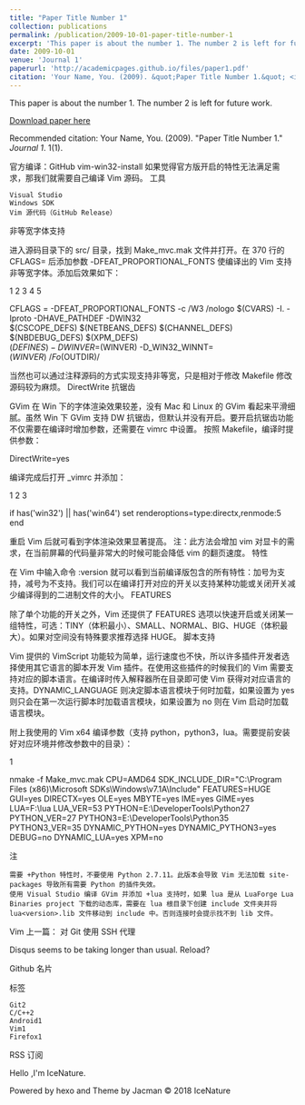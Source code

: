 ```yaml
---
title: "Paper Title Number 1"
collection: publications
permalink: /publication/2009-10-01-paper-title-number-1
excerpt: 'This paper is about the number 1. The number 2 is left for future work.'
date: 2009-10-01
venue: 'Journal 1'
paperurl: 'http://academicpages.github.io/files/paper1.pdf'
citation: 'Your Name, You. (2009). &quot;Paper Title Number 1.&quot; <i>Journal 1</i>. 1(1).'
---
```

This paper is about the number 1. The number 2 is left for future work.

[Download paper here](http://academicpages.github.io/files/paper1.pdf)

Recommended citation: Your Name, You. (2009). "Paper Title Number 1." <i>Journal 1</i>. 1(1).

官方编译：GitHub vim-win32-install 如果觉得官方版开启的特性无法满足需求，那我们就需要自己编译 Vim 源码。
工具

    Visual Studio
    Windows SDK
    Vim 源代码（GitHub Release）

非等宽字体支持

进入源码目录下的 src/ 目录，找到 Make_mvc.mak 文件并打开。在 370 行的 CFLAGS= 后添加参数 -DFEAT_PROPORTIONAL_FONTS 使编译出的 Vim 支持非等宽字体。添加后效果如下：

1
2
3
4
5

	

CFLAGS = -DFEAT_PROPORTIONAL_FONTS -c /W3 /nologo $(CVARS) -I. -Iproto -DHAVE_PATHDEF -DWIN32 \
        $(CSCOPE_DEFS) $(NETBEANS_DEFS) $(CHANNEL_DEFS) \
        $(NBDEBUG_DEFS) $(XPM_DEFS) \
        $(DEFINES) -DWINVER=$(WINVER) -D_WIN32_WINNT=$(WINVER) \
        /Fo$(OUTDIR)/

当然也可以通过注释源码的方式实现支持非等宽，只是相对于修改 Makefile 修改源码较为麻烦。
DirectWrite 抗锯齿

GVim 在 Win 下的字体渲染效果较差，没有 Mac 和 Linux 的 GVim 看起来平滑细腻。虽然 Win 下 GVim 支持 DW 抗锯齿，但默认并没有开启。要开启抗锯齿功能不仅需要在编译时增加参数，还需要在 vimrc 中设置。
按照 Makefile，编译时提供参数：

DirectWrite=yes

编译完成后打开 _vimrc 并添加：

1
2
3

	

if has('win32') || has('win64')
    set renderoptions=type:directx,renmode:5
end

重启 Vim 后就可看到字体渲染效果显著提高。
注：此方法会增加 vim 对显卡的需求，在当前屏幕的代码量非常大的时候可能会降低 vim 的翻页速度。
特性

在 Vim 中输入命令 :version 就可以看到当前编译版包含的所有特性：加号为支持，减号为不支持。我们可以在编译打开对应的开关以支持某种功能或关闭开关减少编译得到的二进制文件的大小。
FEATURES

除了单个功能的开关之外，Vim 还提供了 FEATURES 选项以快速开启或关闭某一组特性，可选：TINY（体积最小）、SMALL、NORMAL、BIG、HUGE（体积最大）。如果对空间没有特殊要求推荐选择 HUGE。
脚本支持

Vim 提供的 VimScript 功能较为简单，运行速度也不快，所以许多插件开发者选择使用其它语言的脚本开发 Vim 插件。在使用这些插件的时候我们的 Vim 需要支持对应的脚本语言。在编译时传入解释器所在目录即可使 Vim 获得对对应语言的支持。DYNAMIC_LANGUAGE 则决定脚本语言模块于何时加载，如果设置为 yes 则只会在第一次运行脚本时加载语言模块，如果设置为 no 则在 Vim 启动时加载语言模块。

附上我使用的 Vim x64 编译参数（支持 python，python3，lua。需要提前安装好对应环境并修改参数中的目录）：

1

	

nmake -f Make_mvc.mak CPU=AMD64 SDK_INCLUDE_DIR="C:\Program Files (x86)\Microsoft SDKs\Windows\v7.1A\Include" FEATURES=HUGE GUI=yes DIRECTX=yes OLE=yes MBYTE=yes IME=yes GIME=yes LUA=F:\lua LUA_VER=53 PYTHON=E:\DeveloperTools\Python27 PYTHON_VER=27 PYTHON3=E:\DeveloperTools\Python35 PYTHON3_VER=35 DYNAMIC_PYTHON=yes DYNAMIC_PYTHON3=yes DEBUG=no DYNAMIC_LUA=yes XPM=no

注

    需要 +Python 特性时，不要使用 Python 2.7.11。此版本会导致 Vim 无法加载 site-packages 导致所有需要 Python 的插件失效。
    使用 Visual Studio 编译 GVim 并添加 +lua 支持时，如果 lua 是从 LuaForge Lua Binaries project 下载的动态库，需要在 lua 根目录下创建 include 文件夹并将 lua<version>.lib 文件移动到 include 中。否则连接时会提示找不到 lib 文件。

Vim
上一篇：
对 Git 使用 SSH 代理

Disqus seems to be taking longer than usual. Reload?

Github 名片

标签

    Git2
    C/C++2
    Android1
    Vim1
    Firefox1

RSS 订阅

Hello ,I'm IceNature.

Powered by hexo and Theme by Jacman © 2018 IceNature


